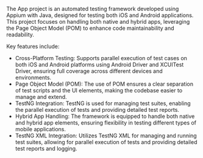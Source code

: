 The App project is an automated testing framework developed using Appium with Java, designed for testing both iOS and Android applications. This project focuses on handling both native and hybrid apps, leveraging the Page Object Model (POM) to enhance code maintainability and readability.

Key features include:

- Cross-Platform Testing: Supports parallel execution of test cases on both iOS and Android platforms using Android Driver and XCUITest Driver, ensuring full coverage across different devices and environments.
- Page Object Model (POM): The use of POM ensures a clear separation of test scripts and the UI elements, making the codebase easier to manage and extend.
- TestNG Integration: TestNG is used for managing test suites, enabling the parallel execution of tests and providing detailed test reports.
- Hybrid App Handling: The framework is equipped to handle both native and hybrid app elements, ensuring flexibility in testing different types of mobile applications.
- TestNG XML Integration: Utilizes TestNG XML for managing and running test suites, allowing for parallel execution of tests and providing detailed test reports and logging.
